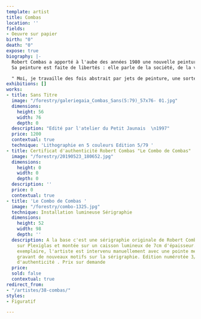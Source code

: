 ```yaml
---
template: artist
title: Combas
location: ''
fields:
- Oeuvre sur papier
birth: "0"
death: "0"
expose: true
biography: |-
  Robert Combas a apporté à l'aube des années 1980 une nouvelle peinture figurative. Présent sur la scène artistique dès 1979, il est le créateur d'un mouvement que Ben appela "LA FIGURATION LIBRE", regroupant Rémi Blanchard, François Boisrond et Hervé Di Rosa.
  Sa peinture est faite de libertés : elle parle de la société, de la violence, de la sexualité, de la souffrance des gens, de leurs petits bonheurs, de leur petitesse, de leur grandeur ... Elle s'inspire du rock dont l'artiste est un fin amateur, des images populaires, des livres d'enfance, des manuels scolaires de tout ce qui fait une culture populaire accessible à tous.

  " Moi, je travaille des fois abstrait par jets de peinture, une sorte d'expressionnisme abstrait. Le figuratif c'est le côté amusant, pied sur terre; au départ c'était une réaction dérisoire contre les peintures intellectuelles du milieu de l'art des années 70. Moi je viens du milieu populaire, je vivais dans deux mondes différents. Il y a quand même des messages dans ma peinture : au départ c'est une certaine énergie, j'ai voulu peindre ce que je voulais. Dans la B.D on est coincé par les personnages, tandis que, dans cette peinture, je suis libre complètement libre, même par le format. "
exhibitions: []
works:
- title: Sans Titre
  image: "/forestry/galeriegaia_Combas_Sans(5:79)_57x76- 01.jpg"
  dimensions:
    height: 56
    width: 76
    depth: 0
  description: "Edité par l'atelier du Petit Jaunais  \n1997"
  price: 1200
  contextual: true
  technique: 'Lithographie en 5 couleurs Edition 5/79 '
- title: Certificat d'authenticité Robert Combas "Le Combo de Combas"
  image: "/forestry/20190523_180652.jpg"
  dimensions:
    height: 0
    width: 0
    depth: 0
  description: ''
  price: 0
  contextual: true
- title: 'Le Combo de Combas '
  image: "/forestry/combo-1325.jpg"
  technique: Installation lumineuse Sérigraphie
  dimensions:
    height: 52
    width: 98
    depth: ''
  description: A la base c'est une sérigraphie originale de Robert Combas imprimée
    sur Plexiglas et montée sur un caisson lumineux de 7cm d'épaisseur. Pour chaque
    exemplaire, l'artiste est intervenu manuellement avec une pointe métallique, en
    gravant de nouveaux motifs sur la sérigraphie. Edition numérotée 3/25 . Certificat
    d'authenticité . Prix sur demande
  price: 
  sold: false
  contextual: true
redirect_from:
- "/artistes/38-combas/"
styles:
- Figuratif

---
```

